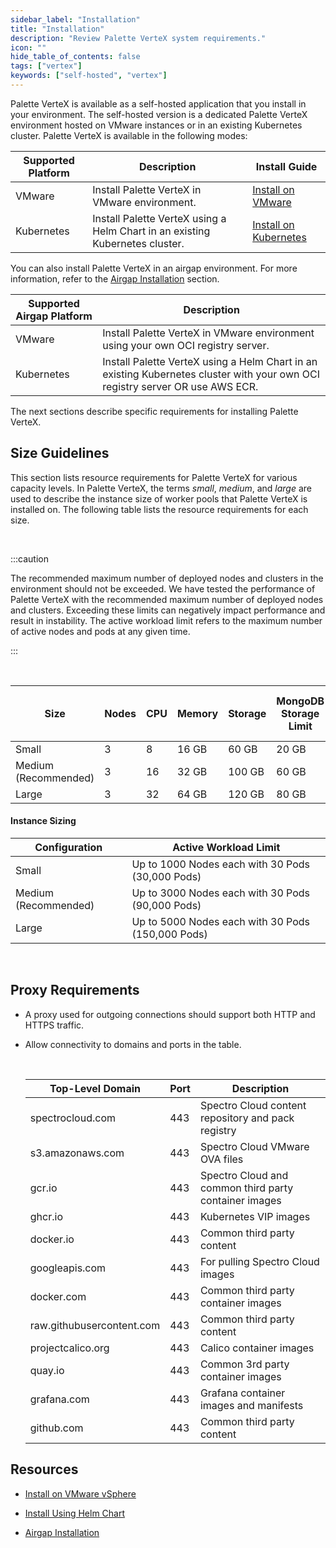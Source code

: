 ```yaml
---
sidebar_label: "Installation"
title: "Installation"
description: "Review Palette VerteX system requirements."
icon: ""
hide_table_of_contents: false
tags: ["vertex"]
keywords: ["self-hosted", "vertex"]
---
```


Palette VerteX is available as a self-hosted application that you install in your environment. The self-hosted version is a dedicated Palette VerteX environment hosted on VMware instances or in an existing Kubernetes cluster. Palette VerteX is available in the following modes:

| **Supported Platform** | **Description**                                                              | **Install Guide**                                           |
| ---------------------- | ---------------------------------------------------------------------------- | ----------------------------------------------------------- |
| VMware                 | Install Palette VerteX in VMware environment.                                | [Install on VMware](./install-on-vmware/install.md)         |
| Kubernetes             | Install Palette VerteX using a Helm Chart in an existing Kubernetes cluster. | [Install on Kubernetes](./install-on-kubernetes/install.md) |

You can also install Palette VerteX in an airgap environment. For more information, refer to the [Airgap Installation](airgap/airgap.md) section.

| **Supported Airgap Platform** | **Description**                                                                                                               |
| ----------------------------- | ----------------------------------------------------------------------------------------------------------------------------- |
| VMware                        | Install Palette VerteX in VMware environment using your own OCI registry server.                                              |
| Kubernetes                    | Install Palette VerteX using a Helm Chart in an existing Kubernetes cluster with your own OCI registry server OR use AWS ECR. |

The next sections describe specific requirements for installing Palette VerteX.

## Size Guidelines

This section lists resource requirements for Palette VerteX for various capacity levels. In Palette VerteX, the terms _small_, _medium_, and _large_ are used to describe the instance size of worker pools that Palette VerteX is installed on. The following table lists the resource requirements for each size.

<br />

:::caution

The recommended maximum number of deployed nodes and clusters in the environment should not be exceeded. We have tested the performance of Palette VerteX with the recommended maximum number of deployed nodes and clusters. Exceeding these limits can negatively impact performance and result in instability. The active workload limit refers to the maximum number of active nodes and pods at any given time.

:::

<br />

| **Size**             | **Nodes** | **CPU** | **Memory** | **Storage** | **MongoDB Storage Limit** | **MongoDB Memory Limit** | **MongoDB CPU Limit** | **Total Deployed Nodes** | **Deployed Clusters with 10 Nodes** |
| -------------------- | --------- | ------- | ---------- | ----------- | ------------------------- | ------------------------ | --------------------- | ------------------------ | ----------------------------------- |
| Small                | 3         | 8       | 16 GB      | 60 GB       | 20 GB                     | 4 GB                     | 2                     | 1000                     | 100                                 |
| Medium (Recommended) | 3         | 16      | 32 GB      | 100 GB      | 60 GB                     | 8 GB                     | 4                     | 3000                     | 300                                 |
| Large                | 3         | 32      | 64 GB      | 120 GB      | 80 GB                     | 12 GB                    | 6                     | 5000                     | 500                                 |

#### Instance Sizing

| **Configuration**    | **Active Workload Limit**                         |
| -------------------- | ------------------------------------------------- |
| Small                | Up to 1000 Nodes each with 30 Pods (30,000 Pods)  |
| Medium (Recommended) | Up to 3000 Nodes each with 30 Pods (90,000 Pods)  |
| Large                | Up to 5000 Nodes each with 30 Pods (150,000 Pods) |

<br />

## Proxy Requirements

- A proxy used for outgoing connections should support both HTTP and HTTPS traffic.

- Allow connectivity to domains and ports in the table.

  <br />

  | **Top-Level Domain**      | **Port** | **Description**                                       |
  | ------------------------- | -------- | ----------------------------------------------------- |
  | spectrocloud.com          | 443      | Spectro Cloud content repository and pack registry    |
  | s3.amazonaws.com          | 443      | Spectro Cloud VMware OVA files                        |
  | gcr.io                    | 443      | Spectro Cloud and common third party container images |
  | ghcr.io                   | 443      | Kubernetes VIP images                                 |
  | docker.io                 | 443      | Common third party content                            |
  | googleapis.com            | 443      | For pulling Spectro Cloud images                      |
  | docker.com                | 443      | Common third party container images                   |
  | raw.githubusercontent.com | 443      | Common third party content                            |
  | projectcalico.org         | 443      | Calico container images                               |
  | quay.io                   | 443      | Common 3rd party container images                     |
  | grafana.com               | 443      | Grafana container images and manifests                |
  | github.com                | 443      | Common third party content                            |

## Resources

- [Install on VMware vSphere](install-on-vmware/install-on-vmware.md)

- [Install Using Helm Chart](install-on-kubernetes/install-on-kubernetes.md)

- [Airgap Installation](airgap/airgap.md)

